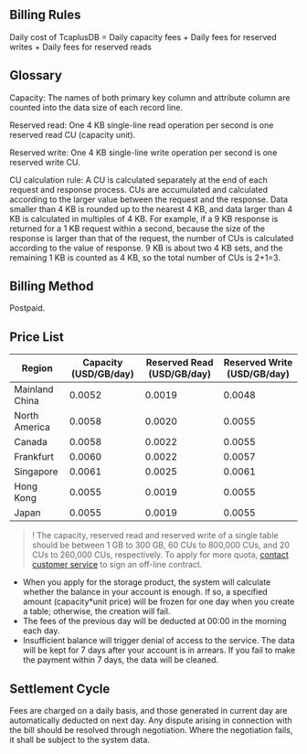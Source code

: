 [//]: # (chinagitpath:XXXXX)

## Billing Rules
Daily cost of TcaplusDB = Daily capacity fees + Daily fees for reserved writes + Daily fees for reserved reads

## Glossary
Capacity: The names of both primary key column and attribute column are counted into the data size of each record line.

Reserved read: One 4 KB single-line read operation per second is one reserved read CU (capacity unit).

Reserved write: One 4 KB single-line write operation per second is one reserved write CU.

CU calculation rule: A CU is calculated separately at the end of each request and response process. CUs are accumulated and calculated according to the larger value between the request and the response. Data smaller than 4 KB is rounded up to the nearest 4 KB, and data larger than 4 KB is calculated in multiples of 4 KB. For example, if a 9 KB response is returned for a 1 KB request within a second, because the size of the response is larger than that of the request, the number of CUs is calculated according to the value of response. 9 KB is about two 4 KB sets, and the remaining 1 KB is counted as 4 KB, so the total number of CUs is 2+1=3.

## Billing Method
Postpaid.

## Price List

| Region | Capacity (USD/GB/day) | Reserved Read (USD/GB/day) | Reserved Write (USD/GB/day) |
|---------|---------|---------|---------|
| Mainland China | 0.0052 | 0.0019 | 0.0048 |
| North America | 0.0058 | 0.0020 | 0.0055 |
| Canada | 0.0058 | 0.0022 | 0.0055 |
| Frankfurt | 0.0060 | 0.0022 | 0.0057 |
| Singapore | 0.0061 | 0.0025 | 0.0061 |
| Hong Kong | 0.0055 | 0.0019 | 0.0055 |
| Japan | 0.0055 | 0.0019 | 0.0055 |

>! The capacity, reserved read and reserved write of a single table should be between 1 GB to 300 GB, 60 CUs to 800,000 CUs, and 20 CUs to 260,000 CUs, respectively. To apply for more quota, [contact customer service](https://cloud.tencent.com/about/connect) to sign an off-line contract.

- When you apply for the storage product, the system will calculate whether the balance in your account is enough. If so, a specified amount (capacity*unit price) will be frozen for one day when you create a table; otherwise, the creation will fail.
- The fees of the previous day will be deducted at 00:00 in the morning each day.
- Insufficient balance will trigger denial of access to the service. The data will be kept for 7 days after your account is in arrears. If you fail to make the payment within 7 days, the data will be cleaned.

## Settlement Cycle
Fees are charged on a daily basis, and those generated in current day are automatically deducted on next day. Any dispute arising in connection with the bill should be resolved through negotiation. Where the negotiation fails, it shall be subject to the system data.


